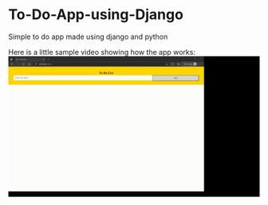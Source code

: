 # To-Do-App-using-Django
Simple to do app made using django and python

Here is a little sample video showing how the app works:
<img src='2021-05-11 10-46-38.gif'>
